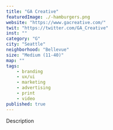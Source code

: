 ```yaml
---
title: "GA Creative"
featuredImage: ./-hamburgers.png
website: "https://www.gacreative.com/"
twit: "https://twitter.com/GA_Creative"
inst: ""
category: "G"
city: "Seattle"
neighborhood: "Bellevue"
size: "Medium (11-40)"
map: ""
tags:
    - branding
    - ux/ui
    - marketing
    - advertising
    - print
    - video
published: true
---
```


Description
